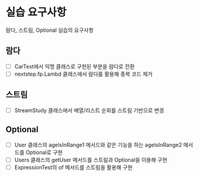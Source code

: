 # 실습 요구사항
람다, 스트림, Optional 실습의 요구사항

## 람다
- [ ] CarTest에서 익명 클래스로 구현된 부분을 람다로 전환
- [ ] nextstep.fp.Lambd 클래스에서 람다를 활용해 중복 코드 제거

## 스트림
- [ ] StreamStudy 클래스에서 배열/리스트 순회를 스트림 기반으로 변경

## Optional
- [ ] User 클래스의 ageIsInRange1 메서드와 같은 기능을 하는 ageIsInRange2 메서드를 Optional로 구현
- [ ] Users 클래스의 getUser 메서드를 스트림과 Optional을 이용해 구현
- [ ] ExpressionTest의 of 메서드를 스트림을 활용해 구현